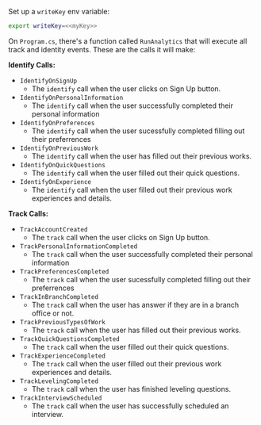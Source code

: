 Set up a `writeKey` env variable:

```bash
export writeKey=<<myKey>>
````

On `Program.cs`, there's a function called `RunAnalytics` that will execute all track and identity events. These are the calls it will make:

**Identify Calls:**
- `IdentifyOnSignUp`
  - The `identify` call when the user clicks on Sign Up button.
- `IdentifyOnPersonalInformation`
  - The `identify` call when the user successfully completed their personal information
- `IdentifyOnPreferences`
  - The `identify` call when the user sucessfully completed filling out their preferrences
- `IdentifyOnPreviousWork`
  - The `identify` call when the user has filled out their previous works.
- `IdentifyOnQuickQuestions`
  - The `identify` call when the user filled out their quick questions.
- `IdentifyOnExperience`
  - The `identify` call when the user filled out their previous work experiences and details.

**Track Calls:**
- `TrackAccountCreated`
  - The `track` call when the user clicks on Sign Up button.
- `TrackPersonalInformationCompleted`
  - The `track` call when the user successfully completed their personal information
- `TrackPreferencesCompleted`
  - The `track` call when the user sucessfully completed filling out their preferrences
- `TrackInBranchCompleted`
  - The `track` call when the user has answer if they are in a branch office or not.
- `TrackPreviousTypesOfWork`
  - The `track` call when the user has filled out their previous works.
- `TrackQuickQuestionsCompleted`
  - The `track` call when the user filled out their quick questions.
- `TrackExperienceCompleted`
  - The `track` call when the user filled out their previous work experiences and details.
- `TrackLevelingCompleted`
  - The `track` call when the user has finished leveling questions.
- `TrackInterviewScheduled`
  - The `track` call when the user has successfully scheduled an interview.